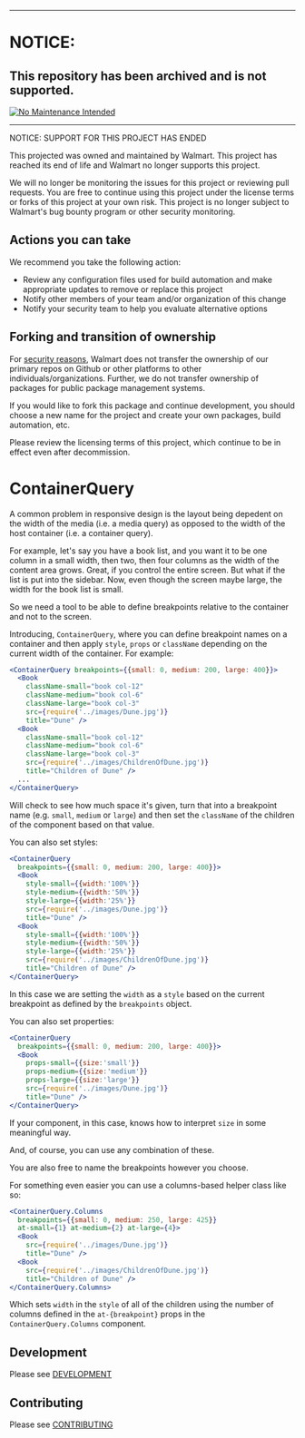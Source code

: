 ***
# NOTICE:

## This repository has been archived and is not supported.

[![No Maintenance Intended](http://unmaintained.tech/badge.svg)](http://unmaintained.tech/)
***
NOTICE: SUPPORT FOR THIS PROJECT HAS ENDED 

This projected was owned and maintained by Walmart. This project has reached its end of life and Walmart no longer supports this project.

We will no longer be monitoring the issues for this project or reviewing pull requests. You are free to continue using this project under the license terms or forks of this project at your own risk. This project is no longer subject to Walmart's bug bounty program or other security monitoring.


## Actions you can take

We recommend you take the following action:

  * Review any configuration files used for build automation and make appropriate updates to remove or replace this project
  * Notify other members of your team and/or organization of this change
  * Notify your security team to help you evaluate alternative options

## Forking and transition of ownership

For [security reasons](https://www.theregister.co.uk/2018/11/26/npm_repo_bitcoin_stealer/), Walmart does not transfer the ownership of our primary repos on Github or other platforms to other individuals/organizations. Further, we do not transfer ownership of packages for public package management systems.

If you would like to fork this package and continue development, you should choose a new name for the project and create your own packages, build automation, etc.

Please review the licensing terms of this project, which continue to be in effect even after decommission.

ContainerQuery
==============

A common problem in responsive design is the layout being depedent on the width
of the media (i.e. a media query) as opposed to the width of the host container
(i.e. a container query).

For example, let's say you have a book list, and you want it to be one column in
a small width, then two, then four columns as the width of the content area grows.
Great, if you control the entire screen. But what if the list is put into the sidebar.
Now, even though the screen maybe large, the width for the book list is small.

So we need a tool to be able to define breakpoints relative to the container
and not to the screen.

Introducing, `ContainerQuery`, where you can define breakpoint names on a container
and then apply `style`, `props` or `className` depending on the current width of the
container. For example:

```jsx
<ContainerQuery breakpoints={{small: 0, medium: 200, large: 400}}>
  <Book
    className-small="book col-12"
    className-medium="book col-6"
    className-large="book col-3"
    src={require('../images/Dune.jpg')}
    title="Dune" />
  <Book
    className-small="book col-12"
    className-medium="book col-6"
    className-large="book col-3"
    src={require('../images/ChildrenOfDune.jpg')}
    title="Children of Dune" />
  ...
</ContainerQuery>
```

Will check to see how much space it's given, turn that into a breakpoint name (e.g. `small`,
`medium` or `large`) and then set the `className` of the children of the component
based on that value.

You can also set styles:

```jsx
<ContainerQuery
  breakpoints={{small: 0, medium: 200, large: 400}}>
  <Book
    style-small={{width:'100%'}}
    style-medium={{width:'50%'}}
    style-large={{width:'25%'}}
    src={require('../images/Dune.jpg')}
    title="Dune" />
  <Book
    style-small={{width:'100%'}}
    style-medium={{width:'50%'}}
    style-large={{width:'25%'}}
    src={require('../images/ChildrenOfDune.jpg')}
    title="Children of Dune" />
</ContainerQuery>
```

In this case we are setting the `width` as a `style` based on the current breakpoint
as defined by the `breakpoints` object.

You can also set properties:

```jsx
<ContainerQuery
  breakpoints={{small: 0, medium: 200, large: 400}}>
  <Book
    props-small={{size:'small'}}
    props-medium={{size:'medium'}}
    props-large={{size:'large'}}
    src={require('../images/Dune.jpg')}
    title="Dune" />
</ContainerQuery>
```

If your component, in this case, knows how to interpret `size` in some meaningful way.

And, of course, you can use any combination of these.

You are also free to name the breakpoints however you choose.

For something even easier you can use a columns-based helper class like so:

```jsx
<ContainerQuery.Columns
  breakpoints={{small: 0, medium: 250, large: 425}}
  at-small={1} at-medium={2} at-large={4}>
  <Book
    src={require('../images/Dune.jpg')}
    title="Dune" />
  <Book
    src={require('../images/ChildrenOfDune.jpg')}
    title="Children of Dune" />
</ContainerQuery.Columns>
```

Which sets `width` in the `style` of all of the children using the number of columns
defined in the `at-{breakpoint}` props in the `ContainerQuery.Columns` component.

## Development

Please see [DEVELOPMENT](DEVELOPMENT.md)

## Contributing

Please see [CONTRIBUTING](CONTRIBUTING.md)
